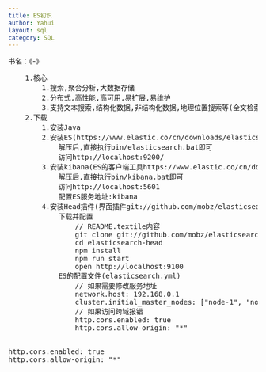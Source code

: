 ```yaml
---
title: ES初识
author: Yahui
layout: sql
category: SQL
---
```


书名：《-》

<pre style="text-align: left;">
	1.核心
		1.搜索,聚合分析,大数据存储
		2.分布式,高性能,高可用,易扩展,易维护
		3.支持文本搜索,结构化数据,非结构化数据,地理位置搜索等(全文检索只是全球众多公司利用ES解决各种挑战的一小部分)
	2.下载
		1.安装Java
		2.安装ES(https://www.elastic.co/cn/downloads/elasticsearch)
			解压后,直接执行bin/elasticsearch.bat即可
			访问http://localhost:9200/
		3.安装kibana(ES的客户端工具https://www.elastic.co/cn/downloads/kibana)
			解压后,直接执行bin/kibana.bat即可
			访问http://localhost:5601
			配置ES服务地址:kibana
		4.安装Head插件(界面插件git://github.com/mobz/elasticsearch-head.git)
			下载并配置
				// README.textile内容
				git clone git://github.com/mobz/elasticsearch-head.git
				cd elasticsearch-head
				npm install
				npm run start
				open http://localhost:9100
			ES的配置文件(elasticsearch.yml)
				// 如果需要修改服务地址
				network.host: 192.168.0.1
				cluster.initial_master_nodes: ["node-1", "node-2"]
				// 如果访问跨域报错
				http.cors.enabled: true
				http.cors.allow-origin: "*"


http.cors.enabled: true
http.cors.allow-origin: "*"
		<span class="image featured"><img src="{{ 'assets/images/other/Go-GinBase.jpg' | relative_url }}" alt="" /></span>
</pre>